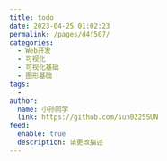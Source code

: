 ```yaml
---
title: todo
date: 2023-04-25 01:02:23
permalink: /pages/d4f507/
categories:
  - Web开发
  - 可视化
  - 可视化基础
  - 图形基础
tags:
  - 
author: 
  name: 小孙同学
  link: https://github.com/sun0225SUN
feed: 
  enable: true
  description: 请更改描述
---
```

